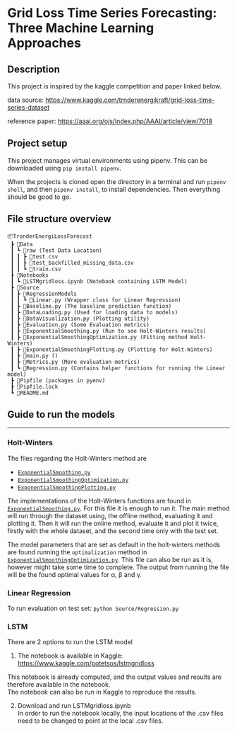 # Grid Loss Time Series Forecasting: Three Machine Learning Approaches

## Description
This project is inspired by the kaggle competition and paper linked below.

data source: https://www.kaggle.com/trnderenergikraft/grid-loss-time-series-dataset

reference paper: https://aaai.org/ojs/index.php/AAAI/article/view/7018

## Project setup

This project manages virtual environments using pipenv.
This can be downloaded using `pip install pipenv`.

When the projects is cloned open the directory in a terminal and run `pipenv shell`, and then `pipenv install`, to install dependencies.
Then everything should be good to go.

## File structure overview

```
📦TronderEnergiLossForecast
 ┣ 📂Data
 ┃ ┗ 📂raw (Test Data Location)
 ┃ ┃ ┣ 📜test.csv
 ┃ ┃ ┣ 📜test_backfilled_missing_data.csv
 ┃ ┃ ┗ 📜train.csv
 ┣ 📂Notebooks
 ┃ ┗ 📜LSTMgridloss.ipynb (Notebook containing LSTM Model)
 ┣ 📂Source
 ┃ ┣ 📂RegressionModels
 ┃ ┃ ┗ 📜Linear.py (Wrapper class for Linear Regression)
 ┃ ┣ 📜Baseline.py (The baseline prediction function)
 ┃ ┣ 📜DataLoading.py (Used for loading data to models)
 ┃ ┣ 📜DataVisualization.py (Plotting utility)
 ┃ ┣ 📜Evaluation.py (Some Evaluation metrics)
 ┃ ┣ 📜ExponentialSmoothing.py (Run to see Holt-Winters results)
 ┃ ┣ 📜ExponentialSmoothingOptimization.py (Fitting method Holt-Winters)
 ┃ ┣ 📜ExponentialSmoothingPlotting.py (Plotting for Holt-Winters)
 ┃ ┣ 📜main.py ()
 ┃ ┣ 📜Metrics.py (More evaluation metrics)
 ┃ ┗ 📜Regression.py (Contains helper functions for running the Linear model)
 ┣ 📜Pipfile (packages in pyenv)
 ┣ 📜Pipfile.lock
 ┗ 📜README.md
```

## Guide to run the models

---

### Holt-Winters

The files regarding the Holt-Winters method are

- [`ExponentialSmoothing.py`](./Source/ExponentialSmoothing.py)
- [`ExponentialSmoothingOptimization.py`](./Source/ExponentialSmoothingOptimization.py)
- [`ExponentialSmoothingPlotting.py`](./Source/ExponentialSmoothingPlotting.py)

The implementations of the Holt-Winters functions are found in [`ExponentialSmoothing.py`](./Source/ExponentialSmoothing.py). For this file it is enough to run it. The main method will run through the dataset using, the offline method, evaluating it and plotting it. Then it will run the online method, evaluate it and plot it twice, firstly with the whole dataset, and the second time only with the test set.

The model parameters that are set as default in the holt-winters methods are found running the `optimalization` method in [`ExponentialSmoothingOptimization.py`](./Source/ExponentialSmoothingOptimization.py). This file can also be run as it is, however might take some time to complete. The output from running the file will be the found optimal values for α, β and γ.

### Linear Regression

To run evaluation on test set:
`python Source/Regression.py`

### LSTM

There are 2 options to run the LSTM model

1. The notebook is available in Kaggle: https://www.kaggle.com/potetsos/lstmgridloss

This notebook is already computed, and the output values and results are therefore available in the notebook.  
The notebook can also be run in Kaggle to reproduce the results.

2. Download and run LSTMgridloss.ipynb  
   In order to run the notebook locally, the input locations of the .csv files need to be changed to point at the local .csv files.
